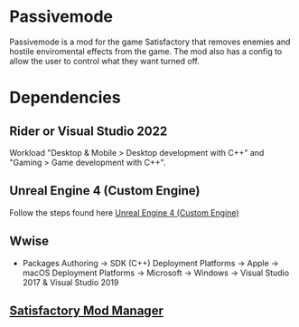 # Passivemode
Passivemode is a mod for the game Satisfactory that removes enemies and hostile enviromental effects from the game. The mod also has a config to allow the user to control what they want turned off.

# Dependencies
## Rider or Visual Studio 2022
Workload "Desktop & Mobile > Desktop development with C++" and "Gaming > Game development with C++".

## Unreal Engine 4 (Custom Engine)
Follow the steps found here [Unreal Engine 4 (Custom Engine)](https://docs.ficsit.app/satisfactory-modding/latest/Development/BeginnersGuide/dependencies.html#_link_your_github_as_an_epic_games_developer_account)

## Wwise

* Packages
Authoring -> SDK (C++)
Deployment Platforms -> Apple -> macOS
Deployment Platforms -> Microsoft -> Windows -> Visual Studio 2017 & Visual Studio 2019

## [Satisfactory Mod Manager](https://smm.ficsit.app/)
